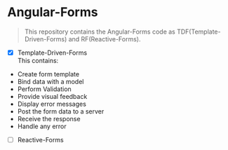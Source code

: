 # Angular-Forms
> This repository contains the Angular-Forms code as TDF(Template-Driven-Forms) and RF(Reactive-Forms).

- [X] Template-Driven-Forms<br />
This contains:
- Create form template
- Bind data with a model
- Perform Validation
- Provide visual feedback
- Display error messages
- Post the form data to a server
- Receive the response
- Handle any  error

- [ ] Reactive-Forms<br />
